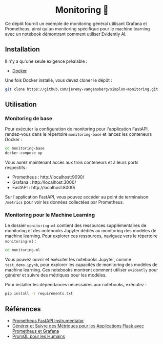<h1 align="center">Monitoring 🎉</h1>

Ce dépôt fournit un exemple de monitoring général utilisant Grafana et Prometheus, ainsi qu'un monitoring spécifique pour le machine learning avec un notebook démontrant comment utiliser Evidently AI.

## Installation

Il n'y a qu'une seule exigence préalable :

* [Docker](https://docs.docker.com/get-docker/)

Une fois Docker installé, vous devez cloner le dépôt :

```bash
git clone https://github.com/jeremy-vangansberg/simplon-monitoring.git
```

## Utilisation

### Monitoring de base

Pour exécuter la configuration de monitoring pour l'application FastAPI, rendez-vous dans le répertoire `monitoring-base` et lancez les conteneurs Docker :

```bash
cd monitoring-base
docker-compose up
```

Vous aurez maintenant accès aux trois conteneurs et à leurs ports respectifs :

* Prometheus : http://localhost:9090/
* Grafana : http://localhost:3000/
* FastAPI : http://localhost:8000/

Sur l'application FastAPI, vous pouvez accéder au point de terminaison `/metrics` pour voir les données collectées par Prometheus.

### Monitoring pour le Machine Learning

Le dossier `monitoring-ml` contient des ressources supplémentaires de monitoring et des notebooks Jupyter dédiés au monitoring des modèles de machine learning. Pour explorer ces ressources, naviguez vers le répertoire `monitoring-ml` :

```bash
cd monitoring-ml
```

Vous pouvez ouvrir et exécuter les notebooks Jupyter, comme `test_demo.ipynb`, pour explorer les capacités de monitoring des modèles de machine learning. Ces notebooks montrent comment utiliser `evidently` pour générer et suivre des métriques pour les modèles.

Pour installer les dépendances nécessaires aux notebooks, exécutez :

```bash
pip install -r requirements.txt
```

## Références

* [Prometheus FastAPI Instrumentator](https://github.com/trallnag/prometheus-fastapi-instrumentator)
* [Générer et Suivre des Métriques pour les Applications Flask avec Prometheus et Grafana](https://medium.com/swlh/generate-and-track-metrics-for-flask-api-applications-using-prometheus-and-grafana-55ddd39866f0)
* [PromQL pour les Humains](https://timber.io/blog/promql-for-humans/)